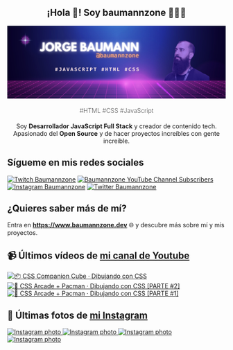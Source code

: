 <p align="center">
   <h2 align="center">¡Hola 👋! Soy baumannzone 👨🏻‍💻</h2>
   <img align="center" src="img/header.png" />
   <h4 align="center" style="font-weight: 300; color: #555;">#HTML #CSS #JavaScript</h4>
</p>

<p align="center" style="margin-bottom: 20px">Soy <strong>Desarrollador JavaScript Full Stack</strong> y creador de contenido tech.
<br/>
Apasionado del <strong>Open Source</strong> y de hacer proyectos increíbles con gente increíble.
</p>

## Sígueme en mis redes sociales

[![Twitch Baumannzone](https://img.shields.io/twitch/status/baumannzone?style=social)](https://twitch.tv/baumannzone)
[![Baumannzone YouTube Channel Subscribers](https://img.shields.io/youtube/channel/subscribers/UCTTj5ztXnGeDRPFVsBp7VMA?style=social)](https://youtube.com/rambitojs)
[![Instagram Baumannzone](https://img.shields.io/badge/Baumannzone--_.svg?label=Instagram&style=social&logo=instagram)](https://instagram.com/baumannzone)
[![Twitter Baumannzone](https://img.shields.io/twitter/follow/Baumannzone?label=Twitter&style=social)](https://twitter.com/baumannzone)

## ¿Quieres saber más de mí?

Entra en **https://www.baumannzone.dev** 🌐 y descubre más sobre mí y mis proyectos.

## 📹 Últimos vídeos de [mi canal de Youtube](https://youtube.com/rambitojs?sub_confirmation=1)


<a href='https://youtu.be/W6xwoSJahA0' target='_blank'>
  <img width='30%' src='https://img.youtube.com/vi/W6xwoSJahA0/mqdefault.jpg' alt='📦 CSS Companion Cube · Dibujando con CSS' />
</a>
<a href='https://youtu.be/9C3NXVXewH8' target='_blank'>
  <img width='30%' src='https://img.youtube.com/vi/9C3NXVXewH8/mqdefault.jpg' alt='👾 CSS Arcade + Pacman · Dibujando con CSS [PARTE #2]' />
</a>
<a href='https://youtu.be/2ahqLdgkSxA' target='_blank'>
  <img width='30%' src='https://img.youtube.com/vi/2ahqLdgkSxA/mqdefault.jpg' alt='👾 CSS Arcade + Pacman · Dibujando con CSS [PARTE #1]' />
</a>

## 📸 Últimas fotos de [mi Instagram](https://instagram.com/baumannzone)


<a href='https://instagram.com/p/Cjrv_1Xo4_v' target='_blank'>
  <img width='20%' src='https://instagram.fesb3-2.fna.fbcdn.net/v/t51.2885-15/311614950_1271835816991721_6402409041658768617_n.jpg?stp=dst-jpg_e15_fr_s1080x1080&_nc_ht=instagram.fesb3-2.fna.fbcdn.net&_nc_cat=105&_nc_ohc=libjvOY9YVEAX8Wiy-V&edm=APU89FABAAAA&ccb=7-5&ig_cache_key=Mjk0ODY2MTQ3NTg2MjA4OTcxMQ%3D%3D.2-ccb7-5&oh=00_AT_sHeVatTJ7sJ0VPL2LU4l9b0ZI-KT1xL06PpjeedTzzg&oe=6354781C&_nc_sid=86f79a' alt='Instagram photo' />
</a>
<a href='https://instagram.com/p/Ci-_J_tr-79' target='_blank'>
  <img width='20%' src='https://instagram.fesb3-2.fna.fbcdn.net/v/t51.2885-15/309293830_1791407914564206_2024861399336916459_n.jpg?stp=dst-jpg_e15_fr_s1080x1080&_nc_ht=instagram.fesb3-2.fna.fbcdn.net&_nc_cat=106&_nc_ohc=iWMvzyiSCyMAX9nQZ5t&edm=APU89FABAAAA&ccb=7-5&ig_cache_key=MjkzNjA2MTc3MDkwOTg3MTg2OQ%3D%3D.2-ccb7-5&oh=00_AT8w0m-w_K_XURRERTtfedxR2eENc3OapIFxDkBZll59jQ&oe=6354AE17&_nc_sid=86f79a' alt='Instagram photo' />
</a>
<a href='https://instagram.com/p/Cic5PXPonQn' target='_blank'>
  <img width='20%' src='https://instagram.fesb3-1.fna.fbcdn.net/v/t51.2885-15/306513715_769880560958247_1202814305768104850_n.jpg?stp=dst-jpg_e15_fr_s1080x1080&_nc_ht=instagram.fesb3-1.fna.fbcdn.net&_nc_cat=103&_nc_ohc=T0Ibv8v2xk8AX9bY2Xc&edm=APU89FABAAAA&ccb=7-5&ig_cache_key=MjkyNjQ2NTYwMjI4NTYzMDUwMw%3D%3D.2-ccb7-5&oh=00_AT-q6Z34TS3-OKwV64XW5dieoS714p8y-PaIaNwLXBbWKA&oe=635352A5&_nc_sid=86f79a' alt='Instagram photo' />
</a>
<a href='https://instagram.com/p/CiD0O8zDUg-' target='_blank'>
  <img width='20%' src='https://instagram.fesb3-2.fna.fbcdn.net/v/t51.2885-15/302536853_157306466904379_7545770258171624174_n.jpg?se=7&stp=dst-jpg_e35&_nc_ht=instagram.fesb3-2.fna.fbcdn.net&_nc_cat=107&_nc_ohc=NwlshHln7vUAX8yBvg3&edm=APU89FABAAAA&ccb=7-5&ig_cache_key=MjkxOTQwNjcwOTIzODQ4MzAwNg%3D%3D.2-ccb7-5&oh=00_AT-mh9jFdRkvXPZVZtDbmiRzwBizjq4E9ga4B9aXmKpQGg&oe=63545250&_nc_sid=86f79a' alt='Instagram photo' />
</a>
